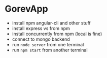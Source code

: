# GorevApp

- install npm angular-cli and other stuff
- install express vs from npm
- install concurrently from npm (local is fine)
- connect to mongo backend
- run `node server` from one terminal
- run `npm start` from another terminal
